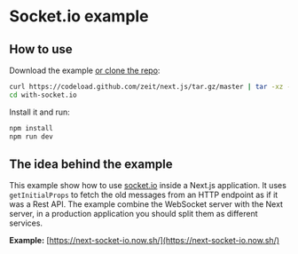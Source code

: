 # Socket.io example

## How to use

Download the example [or clone the repo](https://github.com/zeit/next.js):

```bash
curl https://codeload.github.com/zeit/next.js/tar.gz/master | tar -xz --strip=2 next.js-master/examples/with-socket.io
cd with-socket.io
```

Install it and run:

```bash
npm install
npm run dev
```

## The idea behind the example

This example show how to use [socket.io](https://socket.io/) inside a Next.js application. It uses `getInitialProps` to fetch the old messages from an HTTP endpoint as if it was a Rest API. The example combine the WebSocket server with the Next server, in a production application you should split them as different services.

**Example:** [https://next-socket-io.now.sh/](https://next-socket-io.now.sh/)
